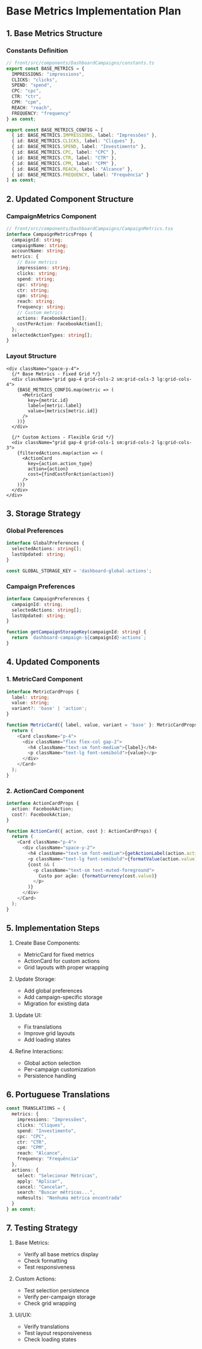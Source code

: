 # Base Metrics Implementation Plan

## 1. Base Metrics Structure

### Constants Definition
```typescript
// front/src/components/DashboardCampaigns/constants.ts
export const BASE_METRICS = {
  IMPRESSIONS: "impressions",
  CLICKS: "clicks",
  SPEND: "spend",
  CPC: "cpc",
  CTR: "ctr",
  CPM: "cpm",
  REACH: "reach",
  FREQUENCY: "frequency"
} as const;

export const BASE_METRICS_CONFIG = [
  { id: BASE_METRICS.IMPRESSIONS, label: "Impressões" },
  { id: BASE_METRICS.CLICKS, label: "Cliques" },
  { id: BASE_METRICS.SPEND, label: "Investimento" },
  { id: BASE_METRICS.CPC, label: "CPC" },
  { id: BASE_METRICS.CTR, label: "CTR" },
  { id: BASE_METRICS.CPM, label: "CPM" },
  { id: BASE_METRICS.REACH, label: "Alcance" },
  { id: BASE_METRICS.FREQUENCY, label: "Frequência" }
] as const;
```

## 2. Updated Component Structure

### CampaignMetrics Component
```typescript
// front/src/components/DashboardCampaigns/CampaignMetrics.tsx
interface CampaignMetricsProps {
  campaignId: string;
  campaignName: string;
  accountName: string;
  metrics: {
    // Base metrics
    impressions: string;
    clicks: string;
    spend: string;
    cpc: string;
    ctr: string;
    cpm: string;
    reach: string;
    frequency: string;
    // Custom metrics
    actions: FacebookAction[];
    costPerAction: FacebookAction[];
  };
  selectedActionTypes: string[];
}
```

### Layout Structure
```tsx
<div className="space-y-4">
  {/* Base Metrics - Fixed Grid */}
  <div className="grid gap-4 grid-cols-2 sm:grid-cols-3 lg:grid-cols-4">
    {BASE_METRICS_CONFIG.map(metric => (
      <MetricCard
        key={metric.id}
        label={metric.label}
        value={metrics[metric.id]}
      />
    ))}
  </div>

  {/* Custom Actions - Flexible Grid */}
  <div className="grid gap-4 grid-cols-1 sm:grid-cols-2 lg:grid-cols-3">
    {filteredActions.map(action => (
      <ActionCard
        key={action.action_type}
        action={action}
        cost={findCostForAction(action)}
      />
    ))}
  </div>
</div>
```

## 3. Storage Strategy

### Global Preferences
```typescript
interface GlobalPreferences {
  selectedActions: string[];
  lastUpdated: string;
}

const GLOBAL_STORAGE_KEY = 'dashboard-global-actions';
```

### Campaign Preferences
```typescript
interface CampaignPreferences {
  campaignId: string;
  selectedActions: string[];
  lastUpdated: string;
}

function getCampaignStorageKey(campaignId: string) {
  return `dashboard-campaign-${campaignId}-actions`;
}
```

## 4. Updated Components

### 1. MetricCard Component
```typescript
interface MetricCardProps {
  label: string;
  value: string;
  variant?: 'base' | 'action';
}

function MetricCard({ label, value, variant = 'base' }: MetricCardProps) {
  return (
    <Card className="p-4">
      <div className="flex flex-col gap-2">
        <h4 className="text-sm font-medium">{label}</h4>
        <p className="text-lg font-semibold">{value}</p>
      </div>
    </Card>
  );
}
```

### 2. ActionCard Component
```typescript
interface ActionCardProps {
  action: FacebookAction;
  cost?: FacebookAction;
}

function ActionCard({ action, cost }: ActionCardProps) {
  return (
    <Card className="p-4">
      <div className="space-y-2">
        <h4 className="text-sm font-medium">{getActionLabel(action.action_type)}</h4>
        <p className="text-lg font-semibold">{formatValue(action.value)}</p>
        {cost && (
          <p className="text-sm text-muted-foreground">
            Custo por ação: {formatCurrency(cost.value)}
          </p>
        )}
      </div>
    </Card>
  );
}
```

## 5. Implementation Steps

1. Create Base Components:
   - MetricCard for fixed metrics
   - ActionCard for custom actions
   - Grid layouts with proper wrapping

2. Update Storage:
   - Add global preferences
   - Add campaign-specific storage
   - Migration for existing data

3. Update UI:
   - Fix translations
   - Improve grid layouts
   - Add loading states

4. Refine Interactions:
   - Global action selection
   - Per-campaign customization
   - Persistence handling

## 6. Portuguese Translations

```typescript
const TRANSLATIONS = {
  metrics: {
    impressions: "Impressões",
    clicks: "Cliques",
    spend: "Investimento",
    cpc: "CPC",
    ctr: "CTR",
    cpm: "CPM",
    reach: "Alcance",
    frequency: "Frequência"
  },
  actions: {
    select: "Selecionar Métricas",
    apply: "Aplicar",
    cancel: "Cancelar",
    search: "Buscar métricas...",
    noResults: "Nenhuma métrica encontrada"
  }
} as const;
```

## 7. Testing Strategy

1. Base Metrics:
   - Verify all base metrics display
   - Check formatting
   - Test responsiveness

2. Custom Actions:
   - Test selection persistence
   - Verify per-campaign storage
   - Check grid wrapping

3. UI/UX:
   - Verify translations
   - Test layout responsiveness
   - Check loading states